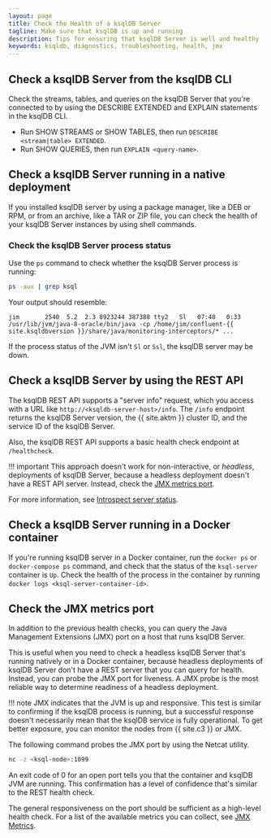 ```yaml
---
layout: page
title: Check the Health of a ksqlDB Server
tagline: Make sure that ksqlDB is up and running  
description: Tips for ensuring that ksqlDB Server is well and healthy   
keywords: ksqldb, diagnostics, troubleshooting, health, jmx
---
```


<script type="text/javascript">
        window.location = 'https://docs.confluent.io/platform/current/ksqldb/operate-and-deploy/installation/check-ksqldb-server-health.html';
</script>

Check a ksqlDB Server from the ksqlDB CLI
-----------------------------------------

Check the streams, tables, and queries on the ksqlDB Server that you're
connected to by using the DESCRIBE EXTENDED and EXPLAIN statements
in the ksqlDB CLI.

-   Run SHOW STREAMS or SHOW TABLES, then run `DESCRIBE <stream|table> EXTENDED`.
-   Run SHOW QUERIES, then run `EXPLAIN <query-name>`.

Check a ksqlDB Server running in a native deployment
----------------------------------------------------

If you installed ksqlDB server by using a package manager, like a DEB or
RPM, or from an archive, like a TAR or ZIP file, you can check the
health of your ksqlDB Server instances by using shell commands.

### Check the ksqlDB Server process status

Use the `ps` command to check whether the ksqlDB Server process is
running:

```bash
ps -aux | grep ksql
```

Your output should resemble:

```
jim       2540  5.2  2.3 8923244 387388 tty2   Sl   07:48   0:33 /usr/lib/jvm/java-8-oracle/bin/java -cp /home/jim/confluent-{{ site.ksqldbversion }}/share/java/monitoring-interceptors/* ...
```

If the process status of the JVM isn't `Sl` or `Ssl`, the ksqlDB server
may be down.

Check a ksqlDB Server by using the REST API
-------------------------------------------

The ksqlDB REST API supports a "server info" request, which you access
with a URL like `http://<ksqldb-server-host>/info`. The `/info` endpoint
returns the ksqlDB Server version, the {{ site.aktm }} cluster ID, and
the service ID of the ksqlDB Server. 

Also, the ksqlDB REST API supports a basic health check endpoint at
`/healthcheck`.

!!! important
	This approach doesn't work for non-interactive, or *headless*,
    deployments of ksqlDB Server, because a headless deployment doesn't have
    a REST API server. Instead, check the [JMX metrics port](#check-the-jmx-metrics-port).

For more information, see
[Introspect server status](../../developer-guide/ksqldb-rest-api/info-endpoint.md).

Check a ksqlDB Server running in a Docker container
---------------------------------------------------

If you're running ksqlDB server in a Docker container, run the
`docker ps` or `docker-compose ps` command, and check that the status of
the `ksql-server` container is `Up`. Check the health of the process in
the container by running `docker logs <ksql-server-container-id>`.

Check the JMX metrics port
--------------------------

In addition to the previous health checks, you can query the Java Management
Extensions (JMX) port on a host that runs ksqlDB Server.

This is useful when you need to check a headless ksqlDB Server that's running
natively or in a Docker container, because headless deployments of ksqlDB Server
don't have a REST server that you can query for health. Instead, you can probe
the JMX port for liveness. A JMX probe is the most reliable way to determine
readiness of a headless deployment.

!!! note
    JMX indicates that the JVM is up and responsive. This test is similar to
    confirming if the ksqlDB process is running, but a successful response
    doesn't necessarily mean that the ksqlDB service is fully operational.
    To get better exposure, you can monitor the nodes from {{ site.c3 }} or JMX.

The following command probes the JMX port by using the Netcat utility.

```bash
nc -z <ksql-node>:1099
```

An exit code of 0 for an open port tells you that the container and ksqlDB JVM
are running. This confirmation has a level of confidence that's similar to the
REST health check.

The general responsiveness on the port should be sufficient as a high-level
health check. For a list of the available metrics you can collect, see
[JMX Metrics](/reference/metrics/).
